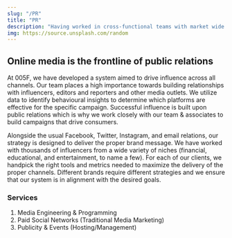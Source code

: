 ```yaml
---
slug: "/PR"
title: "PR"
description: "Having worked in cross-functional teams with market wide partnerships, we are proud to be…"
img: https://source.unsplash.com/random
---
```


## Online media is the frontline of public relations

At 005F, we have developed a system aimed to drive influence across all channels. Our team places a high importance towards building relationships with influencers, editors and reporters and other media outlets. We utilize data to identify behavioural insights to determine which platforms are effective for the specific campaign. Successful influence is built upon public relations which is why we work closely with our team & associates to build campaigns that drive consumers.

Alongside the usual Facebook, Twitter, Instagram, and email relations, our strategy is designed to deliver the proper brand message. We have worked with thousands of influencers from a wide variety of niches (financial, educational, and entertainment, to name a few). For each of our clients, we handpick the right tools and metrics needed to maximize the delivery of the proper channels. Different brands require different strategies and we ensure that our system is in alignment with the desired goals.

### Services

1. Media Engineering & Programming
2. Paid Social Networks (Traditional Media Marketing)
3. Publicity & Events (Hosting/Management)

